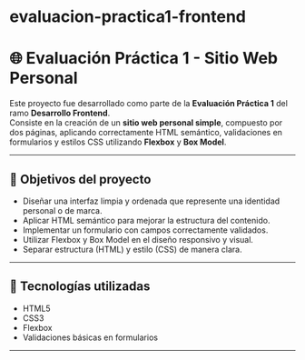 ﻿# evaluacion-practica1-frontend

# 🌐 Evaluación Práctica 1 - Sitio Web Personal

Este proyecto fue desarrollado como parte de la **Evaluación Práctica 1** del ramo **Desarrollo Frontend**.  
Consiste en la creación de un **sitio web personal simple**, compuesto por dos páginas, aplicando correctamente HTML semántico, validaciones en formularios y estilos CSS utilizando **Flexbox** y **Box Model**.

---

## 🎯 Objetivos del proyecto

- Diseñar una interfaz limpia y ordenada que represente una identidad personal o de marca.
- Aplicar HTML semántico para mejorar la estructura del contenido.
- Implementar un formulario con campos correctamente validados.
- Utilizar Flexbox y Box Model en el diseño responsivo y visual.
- Separar estructura (HTML) y estilo (CSS) de manera clara.

---

## 🚀 Tecnologías utilizadas

- HTML5
- CSS3
- Flexbox
- Validaciones básicas en formularios

---
